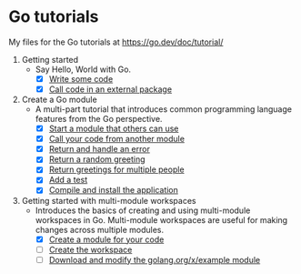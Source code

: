 # Go tutorials

My files for the Go tutorials at <https://go.dev/doc/tutorial/>

1. Getting started  
    * Say Hello, World with Go.
      * [x] [Write some code](https://go.dev/doc/tutorial/getting-started#code)
      * [x] [Call code in an external package](https://go.dev/doc/tutorial/getting-started#call)
2. Create a Go module
    * A multi-part tutorial that introduces common programming language features from the Go perspective.  
      * [x] [Start a module that others can use](https://go.dev/doc/tutorial/create-module#start)
      * [x] [Call your code from another module](https://go.dev/doc/tutorial/call-module-code)
      * [x] [Return and handle an error](https://go.dev/doc/tutorial/handle-errors.html)
      * [x] [Return a random greeting](https://go.dev/doc/tutorial/random-greeting.html)
      * [x] [Return greetings for multiple people](https://go.dev/doc/tutorial/greetings-multiple-people.html)
      * [x] [Add a test](https://go.dev/doc/tutorial/add-a-test.html)
      * [x] [Compile and install the application](https://go.dev/doc/tutorial/compile-install.html)
3. Getting started with multi-module workspaces
    * Introduces the basics of creating and using multi-module workspaces in Go. Multi-module workspaces are useful for making changes across multiple modules.
      * [x] [Create a module for your code](https://go.dev/doc/tutorial/workspaces#create_folder)
      * [ ] [Create the workspace](https://go.dev/doc/tutorial/workspaces#create-the-workspace)
      * [ ] [Download and modify the golang.org/x/example module](https://go.dev/doc/tutorial/workspaces#download-and-modify-the-golangorgxexample-module)
